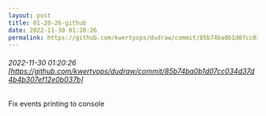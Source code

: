 ```yaml
---
layout: post
title: 01-20-26-github
date: 2022-11-30 01:20:26
permalink: https://github.com/kwertyops/dudraw/commit/85b74ba0b1d07cc034d37d4b4b307ef12e0b037b
---
```


###### 2022-11-30 01:20:26 [https://github.com/kwertyops/dudraw/commit/85b74ba0b1d07cc034d37d4b4b307ef12e0b037b]
Fix events printing to console
